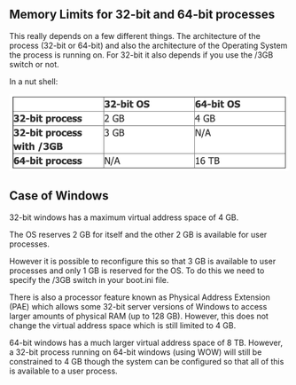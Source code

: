 ## Memory Limits for 32-bit and 64-bit processes

This really depends on a few different things.  The architecture of the process (32-bit or 64-bit) 
and also the architecture of the Operating System the process is running on. 
For 32-bit it also depends if you use the /3GB switch or not.

In a nut shell:

![Memory Limit](./memory-limit.png)


## Case of Windows
32-bit windows has a maximum virtual address space of 4 GB.

The OS reserves 2 GB for itself and the other 2 GB is available for user processes.

However it is possible to reconfigure this so that 3 GB is available to user processes and only 1 GB is reserved for the OS. 
To do this we need to specify the /3GB switch in your boot.ini file.

There is also a processor feature known as Physical Address Extension (PAE) which allows some
32-bit server versions of Windows to access larger amounts of physical RAM (up to 128 GB). 
However, this does not change the virtual address space which is still limited to 4 GB. 

64-bit windows has a much larger virtual address space of 8 TB. However, a 32-bit process 
running on 64-bit windows (using WOW) will still be constrained to 4 GB though the system 
can be configured so that all of this is available to a user process.
